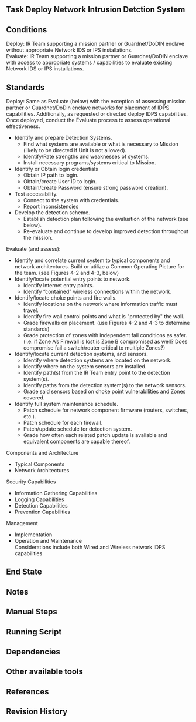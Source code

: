 ## Task Deploy Network Intrusion Detction System  


## Conditions  
Deploy:  IR Team supporting a mission partner or Guardnet/DoDIN enclave without appropriate Network IDS or IPS installations.  
Evaluate: IR Team supporting a mission partner or Guardnet/DoDIN enclave with access to appropriate systems / capabilities to evaluate existing Network IDS or IPS installations.  


## Standards  
Deploy: Same as Evaluate (below) with the exception of assessing mission partner or Guardnet/DoDin enclave networks for placement of IDPS capabilities. Additionally, as requested or directed deploy IDPS capabilities. Once deployed, conduct the Evaluate process to assess operational effectiveness.  
* Identify and prepare Detection Systems.  
	* Find what systems are available or what is necessary to Mission (likely to be directed if Unit is not allowed).  
	* Identify/Rate strengths and weaknesses of systems.  
	* Install necessary programs/systems critical to Mission.  
* Identify or Obtain login credentials  
	* Obtain IP path to login.  
	* Obtain/create User ID to login.  
	* Obtain/create Password (ensure strong password creation).  
* Test accessibility.  
	* Connect to the system with credentials.  
	* Report inconsistencies  
* Develop the detection scheme.  
	* Establish detection plan following the evaluation of the network (see below).  
	* Re-evaluate and continue to develop improved detection throughout the mission.  

Evaluate (and assess):  
* Identify and correlate current system to typical components and network architectures. Build or utilize a Common Operating Picture for the team. (see Figures 4-2 and 4-3, below)  
* Identify/locate potential entry points to network.  
	* Identify Internet entry points.  
	* Identify “contained” wireless connections within the network.  
* Identify/locate choke points and fire walls.  
	* Identify locations on the network where information traffic must travel.  
	* Identify fire wall control points and what is "protected by" the wall.  
	* Grade firewalls on placement. (use Figures 4-2 and 4-3 to determine standards)  
	* Grade protection of zones with independent fail conditions as safer. (i.e. if Zone A’s Firewall is lost is Zone B compromised as well? Does compromise fail a switch/router critical to multiple Zones?)  
* Identify/locate current detection systems, and sensors.  
	* Identify where detection systems are located on the network.  
	* Identify where on the system sensors are installed.  
	* Identify path(s) from the IR Team entry point to the detection system(s).  
	* Identify paths from the detection system(s) to the network sensors.  
	* Grade said sensors based on choke point vulnerabilities and Zones covered.  
* Identify full system maintenance schedule.  
	* Patch schedule for network component firmware (routers, switches, etc.).  
	* Patch schedule for each firewall.  
	* Patch/update schedule for detection system.  
	* Grade how often each related patch update is available and equivalent components are capable thereof.  

Components and Architecture  
* Typical Components  
* Network Architectures  

Security Capabilities  
* Information Gathering Capabilities  
* Logging Capabilities  
* Detection Capabilities  
* Prevention Capabilities  

Management  
* Implementation  
* Operation and Maintenance  
Considerations include both Wired and Wireless network IDPS capabilities  


## End State  


## Notes  


## Manual Steps  


## Running Script  


## Dependencies  


## Other available tools  


## References  


## Revision History  
